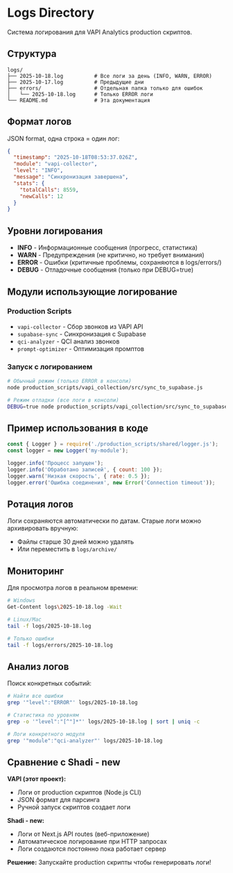 # Logs Directory

Система логирования для VAPI Analytics production скриптов.

## Структура

```
logs/
├── 2025-10-18.log          # Все логи за день (INFO, WARN, ERROR)
├── 2025-10-17.log          # Предыдущие дни
├── errors/                 # Отдельная папка только для ошибок
│   └── 2025-10-18.log      # Только ERROR логи
└── README.md               # Эта документация
```

## Формат логов

JSON format, одна строка = один лог:

```json
{
  "timestamp": "2025-10-18T08:53:37.026Z",
  "module": "vapi-collector",
  "level": "INFO",
  "message": "Синхронизация завершена",
  "stats": {
    "totalCalls": 8559,
    "newCalls": 12
  }
}
```

## Уровни логирования

- **INFO** - Информационные сообщения (прогресс, статистика)
- **WARN** - Предупреждения (не критично, но требует внимания)
- **ERROR** - Ошибки (критичные проблемы, сохраняются в logs/errors/)
- **DEBUG** - Отладочные сообщения (только при DEBUG=true)

## Модули использующие логирование

### Production Scripts
- `vapi-collector` - Сбор звонков из VAPI API
- `supabase-sync` - Синхронизация с Supabase
- `qci-analyzer` - QCI анализ звонков
- `prompt-optimizer` - Оптимизация промптов

### Запуск с логированием

```bash
# Обычный режим (только ERROR в консоли)
node production_scripts/vapi_collection/src/sync_to_supabase.js

# Режим отладки (все логи в консоли)
DEBUG=true node production_scripts/vapi_collection/src/sync_to_supabase.js
```

## Пример использования в коде

```javascript
const { Logger } = require('./production_scripts/shared/logger.js');
const logger = new Logger('my-module');

logger.info('Процесс запущен');
logger.info('Обработано записей', { count: 100 });
logger.warn('Низкая скорость', { rate: 0.5 });
logger.error('Ошибка соединения', new Error('Connection timeout'));
```

## Ротация логов

Логи сохраняются автоматически по датам. Старые логи можно архивировать вручную:
- Файлы старше 30 дней можно удалять
- Или переместить в `logs/archive/`

## Мониторинг

Для просмотра логов в реальном времени:

```bash
# Windows
Get-Content logs\2025-10-18.log -Wait

# Linux/Mac
tail -f logs/2025-10-18.log

# Только ошибки
tail -f logs/errors/2025-10-18.log
```

## Анализ логов

Поиск конкретных событий:

```bash
# Найти все ошибки
grep '"level":"ERROR"' logs/2025-10-18.log

# Статистика по уровням
grep -o '"level":"[^"]*"' logs/2025-10-18.log | sort | uniq -c

# Логи конкретного модуля
grep '"module":"qci-analyzer"' logs/2025-10-18.log
```

## Сравнение с Shadi - new

**VAPI (этот проект):**
- Логи от production скриптов (Node.js CLI)
- JSON формат для парсинга
- Ручной запуск скриптов создает логи

**Shadi - new:**
- Логи от Next.js API routes (веб-приложение)
- Автоматическое логирование при HTTP запросах
- Логи создаются постоянно пока работает сервер

**Решение:** Запускайте production скрипты чтобы генерировать логи!
